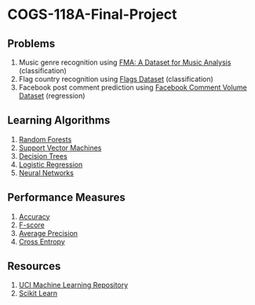 # COGS-118A-Final-Project

## Problems
1. Music genre recognition using [FMA: A Dataset for Music Analysis](http://archive.ics.uci.edu/ml/datasets/FMA%3A+A+Dataset+For+Music+Analysis) (classification)
2. Flag country recognition using [Flags Dataset](http://archive.ics.uci.edu/ml/datasets/Flags) (classification)
3. Facebook post comment prediction using [Facebook Comment Volume Dataset](http://archive.ics.uci.edu/ml/datasets/Facebook+Comment+Volume+Dataset) (regression)

## Learning Algorithms
1. [Random Forests](https://scikit-learn.org/stable/modules/generated/sklearn.ensemble.RandomForestClassifier.html)
2. [Support Vector Machines](https://scikit-learn.org/stable/modules/generated/sklearn.svm.SVC.html)
3. [Decision Trees](https://scikit-learn.org/stable/modules/generated/sklearn.tree.DecisionTreeClassifier.html)
4. [Logistic Regression](https://scikit-learn.org/stable/modules/generated/sklearn.linear_model.LogisticRegression.html)
5. [Neural Networks](https://scikit-learn.org/stable/modules/neural_networks_supervised.html)

## Performance Measures
1. [Accuracy](https://scikit-learn.org/stable/modules/generated/sklearn.metrics.accuracy_score.html#sklearn.metrics.accuracy_score)
2. [F-score](https://scikit-learn.org/stable/modules/generated/sklearn.metrics.f1_score.html#sklearn.metrics.f1_score)
3. [Average Precision](https://scikit-learn.org/stable/modules/generated/sklearn.metrics.average_precision_score.html#sklearn.metrics.average_precision_score)
4. [Cross Entropy](https://scikit-learn.org/stable/modules/generated/sklearn.metrics.log_loss.html#sklearn.metrics.log_loss)

## Resources
1. [UCI Machine Learning Repository](http://archive.ics.uci.edu/ml/datasets.html)
2. [Scikit Learn](https://scikit-learn.org)
